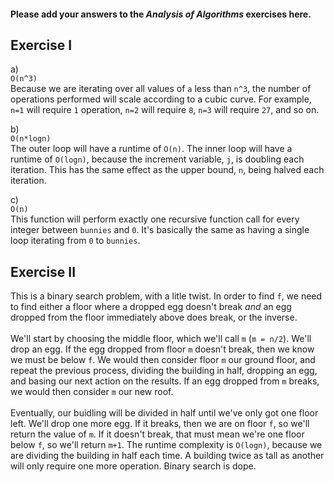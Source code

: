 #### Please add your answers to the **_Analysis of Algorithms_** exercises here.

## Exercise I

a)
<br>
`O(n^3)`
<br>
Because we are iterating over all values of `a` less than `n^3`, the number of operations performed will scale according to a cubic curve. For example, `n=1` will require `1` operation, `n=2` will require `8`, `n=3` will require `27`, and so on.

b)
<br>
`O(n*logn)`
<br>
The outer loop will have a runtime of `O(n)`. The inner loop will have a runtime of `O(logn)`, because the increment variable, `j`, is doubling each iteration. This has the same effect as the upper bound, `n`, being halved each iteration.

c)
<br>
`O(n)`
<br>
This function will perform exactly one recursive function call for every integer between `bunnies` and `0`. It's basically the same as having a single loop iterating from `0` to `bunnies`.

## Exercise II

This is a binary search problem, with a litle twist. In order to find `f`, we need to find either a floor where a dropped egg doesn't break _and_ an egg dropped from the floor immediately above does break, or the inverse.
<br>
<br>
We'll start by choosing the middle floor, which we'll call `m` (`m = n/2`). We'll drop an egg. If the egg dropped from floor `m` doesn't break, then we know we must be below `f`. We would then consider floor `m` our ground floor, and repeat the previous process, dividing the building in half, dropping an egg, and basing our next action on the results. If an egg dropped from `m` breaks, we would then consider `m` our new roof.
<br>
<br>
Eventually, our buidling will be divided in half until we've only got one floor left. We'll drop one more egg. If it breaks, then we are on floor `f`, so we'll return the value of `m`. If it doesn't break, that must mean we're one floor below `f`, so we'll return `m+1`.
The runtime complexity is `O(logn)`, because we are dividing the building in half each time. A building twice as tall as another will only require one more operation. Binary search is dope.
